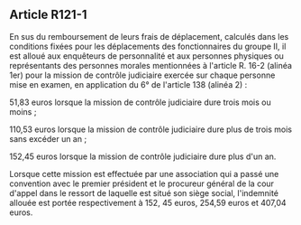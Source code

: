 Article R121-1
----
En sus du remboursement de leurs frais de déplacement, calculés dans les
conditions fixées pour les déplacements des fonctionnaires du groupe II, il est
alloué aux enquêteurs de personnalité et aux personnes physiques ou
représentants des personnes morales mentionnées à l'article R. 16-2 (alinéa 1er)
pour la mission de contrôle judiciaire exercée sur chaque personne mise en
examen, en application du 6° de l'article 138 (alinéa 2) :

51,83 euros lorsque la mission de contrôle judiciaire dure trois mois ou moins ;

110,53 euros lorsque la mission de contrôle judiciaire dure plus de trois mois
sans excéder un an ;

152,45 euros lorsque la mission de contrôle judiciaire dure plus d'un an.

Lorsque cette mission est effectuée par une association qui a passé une
convention avec le premier président et le procureur général de la cour d'appel
dans le ressort de laquelle est situé son siège social, l'indemnité allouée est
portée respectivement à 152, 45 euros, 254,59 euros et 407,04 euros.

